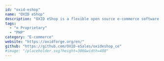```yaml
---
id: "oxid-eshop"
name: "OXID eShop"
description: "OXID eShop is a flexible open source e-commerce software with a wide range of functionalities."
tags:
  - "⊘ Proprietary"
  - "PHP"
category: "E-commerce"
website: "https://oxidforge.org/en/"
github: "https://github.com/OXID-eSales/oxideshop_ce"
#image: "/placeholder.svg?height=300&width=400"
---
```


